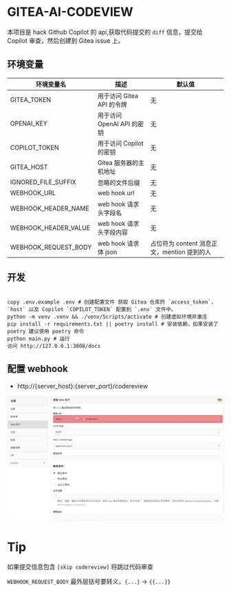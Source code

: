 # GITEA-AI-CODEVIEW

本项目是 hack Github Copilot 的 api,获取代码提交的 `diff` 信息，提交给 Copilot 审查，然后创建到 Gitea issue 上。

## 环境变量

| 环境变量名           | 描述                       | 默认值                                      |
| -------------------- | -------------------------- | ------------------------------------------- |
| GITEA_TOKEN          | 用于访问 Gitea API 的令牌  | 无                                          |
| OPENAI_KEY           | 用于访问 OpenAI API 的密钥 | 无                                          |
| COPILOT_TOKEN        | 用于访问 Copilot 的密钥    | 无                                          |
| GITEA_HOST           | Gitea 服务器的主机地址     | 无                                          |
| IGNORED_FILE_SUFFIX  | 忽略的文件后缀             | 无                                          |
| WEBHOOK_URL          | web hook url               | 无                                          |
| WEBHOOK_HEADER_NAME  | web hook 请求头字段名      | 无                                          |
| WEBHOOK_HEADER_VALUE | web hook 请求头字段内容    | 无                                          |
| WEBHOOK_REQUEST_BODY | web hook 请求体 json       | 占位符为 content 消息正文，mention 提到的人 |

## 开发

```shell

copy .env.example .env # 创建配置文件 获取 Gitea 仓库的 `access_token`， `host` 以及 Copilot `COPILOT_TOKEN` 配置到 `.env` 文件中。
python -m venv .venv && ./venv/Scripts/activate # 创建虚拟环境并激活
pip install -r requirements.txt || poetry install # 安装依赖，如果安装了 poetry 建议使用 poetry 命令
python main.py # 运行
访问 http://127.0.0.1:3008/docs

```

## 配置 webhook

-   http://{server_host}:{server_port}/codereview

![](./doc/hook.jpg)

# Tip

如果提交信息包含 `[skip codereview]` 将跳过代码审查

`WEBHOOK_REQUEST_BODY` 最外层括号要转义，`{...}` -> `{{...}}`
